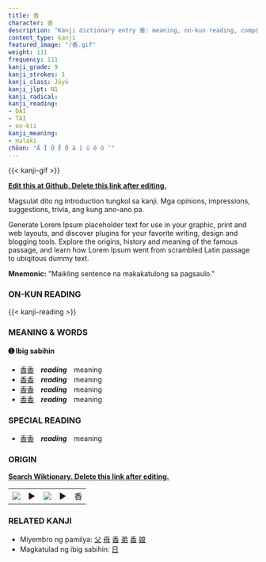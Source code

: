 ```yaml
---
title: 香
character: 香
description: "Kanji dictionary entry 香: meaning, on-kun reading, compounds, origin, related kanji"
content_type: kanji
featured_image: "/香.gif"
weight: 111
frequency: 111
kanji_grade: 9
kanji_strokes: 1
kanji_class: Jōyō
kanji_jlpt: N1
kanji_radical: 
kanji_reading: 
- DAI
- TAI
- oo-kii
kanji_meaning:
- malaki
chōon: "Ā Ī Ū Ē Ō ā ī ū ē ō ’"
---
```

[//]: # (Don't edit the line below. Kanji animated GIF code is automatically generated.)
{{< kanji-gif >}}

[//]: # (Edit below this line.)

**[Edit this at Github. Delete this link after editing.](https://github.com/tim0g/tim/tree/main/content/kanji/香/index.md)**

Magsulat dito ng introduction tungkol sa kanji. Mga opinions, impressions, suggestions, trivia, ang kung ano-ano pa.

Generate Lorem Ipsum placeholder text for use in your graphic, print and web layouts, and discover plugins for your favorite writing, design and blogging tools. Explore the origins, history and meaning of the famous passage, and learn how Lorem Ipsum went from scrambled Latin passage to ubiqitous dummy text.
 
**Mnemonic:** "Maikling sentence na makakatulong sa pagsaulo."

### ON-KUN READING

[//]: # (Don't edit the line below. ON-KUN READING code is automatically generated.)
{{< kanji-reading >}}

### MEANING & WORDS

#### ➊ **Ibig sabihin**
  - [香](../香)[香](../香)　***reading***　meaning
  - [香](../香)[香](../香)　***reading***　meaning
  - [香](../香)[香](../香)　***reading***　meaning
  - [香](../香)[香](../香)　***reading***　meaning

### SPECIAL READING
  - [香](../香)[香](../香)　***reading***　meaning

### ORIGIN

**[Search Wiktionary. Delete this link after editing.](https://wiktionary.org/wiki/香)**
<table class="kanji-table"><tr><td>
<img src="60px-香-bronze.svg.png">
</td><td>▶</td><td>
<img src="60px-香-oracle.svg.png">
</td><td>▶</td>
<td class="kanji-origin">香</td>
</tr></table>

### RELATED KANJI
- Miyembro ng pamilya: [父](../父) [母](../母) [香](../香) [弟](../弟) [香](../香) [娘](../娘)
- Magkatulad ng ibig sabihin: [日](../日)
